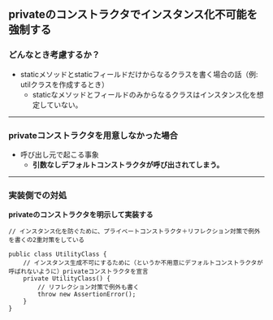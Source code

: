 ## privateのコンストラクタでインスタンス化不可能を強制する

### どんなとき考慮するか？
- staticメソッドとstaticフィールドだけからなるクラスを書く場合の話（例: utilクラスを作成するとき）
    - staticなメソッドとフィールドのみからなるクラスはインスタンス化を想定していない。
---
### privateコンストラクタを用意しなかった場合
- 呼び出し元で起こる事象
    - **引数なしデフォルトコンストラクタが呼び出されてしまう。**

---
### 実装側での対処
**privateのコンストラクタを明示して実装する**

```
// インスタンス化を防ぐために、プライベートコンストラクタ＋リフレクション対策で例外を書くの2重対策をしている

public class UtilityClass {
    // インスタンス生成不可にするために（というか不用意にデフォルトコンストラクタが呼ばれないように）privateコンストラクタを宣言
    private UtilityClass() {
        // リフレクション対策で例外も書く
        throw new AssertionError();
    }
}
```

